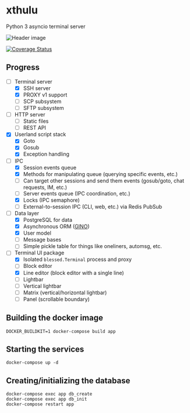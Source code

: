 # xthulu

Python 3 asyncio terminal server

![Header image](https://github.com/haliphax/xthulu/raw/assets/xthulu.jpg)

[![Coverage Status](https://coveralls.io/repos/github/haliphax/xthulu/badge.svg?branch=master)](https://coveralls.io/github/haliphax/xthulu?branch=master)

## Progress

- [ ] Terminal server
  - [x] SSH server
  - [x] PROXY v1 support
  - [ ] SCP subsystem
  - [ ] SFTP subsystem
- [ ] HTTP server
  - [ ] Static files
  - [ ] REST API
- [x] Userland script stack
  - [x] Goto
  - [x] Gosub
  - [x] Exception handling
- [ ] IPC
  - [x] Session events queue
  - [x] Methods for manipulating queue (querying specific events, etc.)
  - [ ] Can target other sessions and send them events (gosub/goto, chat requests, IM, etc.)
  - [ ] Server events queue (IPC coordination, etc.)
  - [x] Locks (IPC semaphore)
  - [ ] External-to-session IPC (CLI, web, etc.) via Redis PubSub
- [ ] Data layer
  - [x] PostgreSQL for data
  - [x] Asynchronous ORM ([GINO])
  - [x] User model
  - [ ] Message bases
  - [ ] Simple pickle table for things like oneliners, automsg, etc.
- [ ] Terminal UI package
  - [x] Isolated `blessed.Terminal` process and proxy
  - [ ] Block editor
  - [x] Line editor (block editor with a single line)
  - [ ] Lightbar
  - [ ] Vertical lightbar
  - [ ] Matrix (vertical/horizontal lightbar)
  - [ ] Panel (scrollable boundary)

## Building the docker image

```shell
DOCKER_BUILDKIT=1 docker-compose build app
```

## Starting the services

```shell
docker-compose up -d
```

## Creating/initializing the database

```shell
docker-compose exec app db_create
docker-compose exec app db_init
docker-compose restart app
```

[gino]: https://python-gino.org
